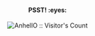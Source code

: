 <h4 align="center">PSST! :eyes:</h4> <p align="center"><img src="https://profile-counter.glitch.me/{AnhellO}/count.svg" alt="AnhellO :: Visitor's Count" /></p>
